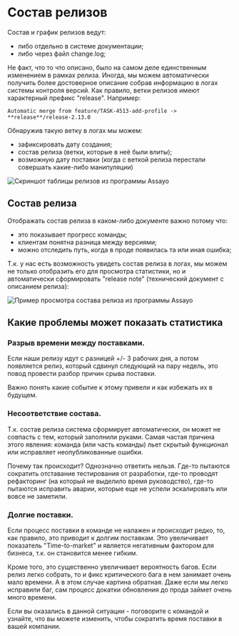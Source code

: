 [title]:# "Автоматический changelog"
[short]:# "Собираем состав и график релизов из git log"
[long]:# "Собираем фактический состав и график релизов из git log"
[tags]:# "git, bitbucket, gitlab, log, stat, statistic, гит, лог, статистика, анализ, релиз, состав, changelog, release, график, поставка"
[recommendations]:# "task_list, recommendations"
[youtube]:# "mqfu-ea3jao"

# Состав релизов

Состав и график релизов ведут:
- либо отдельно в системе документации;
- либо через файл change.log;

Не факт, что то что описано, было на самом деле единственным изменением в рамках релиза. Иногда, мы можем автоматически получить более достоверное описание собрав информацию в логах системы контроля версий. Как правило, ветки релизов имеют характерный префикс "release". Например:

```
Automatic merge from feature/TASK-4513-add-profile -> **release**/release-2.13.0
```

Обнаружив такую ветку в логах мы можем:

- зафиксировать дату создания;
- состав релиза (ветки, которые в неё были влиты);
- возможную дату поставки (когда с веткой релиза перестали совершать какие-либо манипуляции)

<img src="../../../assets/images/assayo/team_release.png" title="Скриншот таблицы релизов из программы Assayo" />

## Состав релиза

Отображать состав релиза в каком-либо документе важно потому что:

- это показывает прогресс команды;
- клиентам понятна разница между версиями;
- можно отследить путь, когда в проде появилась та или иная ошибка;

Т.к. у нас есть возможность увидеть состав релиза в логах, мы можем не только отобразить его для просмотра статистики, но и автоматически сформировать "release note" (технический документ с описанием релиза):

<img src="../../../assets/images/assayo/team_release_2.png" title="Пример просмотра состава релиза из программы Assayo" />

## Какие проблемы может показать статистика

### Разрыв времени между поставками.

Если наши релизу идут с разницей +/- 3 рабочих дня, а потом появляется релиз, который сдвинул следующий на пару недель, это повод провести разбор причин срыва поставки.

Важно понять какие событие к этому привели и как избежать их в будущем.

### Несоответствие состава.

Т.к. состав релиза система сформирует автоматически, он может не совпасть с тем, который заполнили руками. Самая частая причина этого явления: команда (или часть команды) льет скрытый функционал или исправляет неопубликованные ошибки.

Почему так происходит? Однозначно ответить нельзя. Где-то пытаются сократить отставание тестирования от разработки, где-то проводят рефакторинг (на который не выделило время руководство), где-то пытаются исправить аварии, которые еще не успели эскалировать или вовсе не заметили.

### Долгие поставки.

Если процесс поставки в команде не налажен и происходит редко, то, как правило, это приводит к долгим поставкам. Это увеличивает показатель "Time-to-market" и является негативным фактором для бизнеса, т.к. он становится менее гибким.

Кроме того, это существенно увеличивает вероятность багов. Если релиз легко собрать, то и фикс критического бага в нем занимает очень мало времени. А в этом случае картина обратная. Даже если мы легко исправили баг, сам процесс докатки обновления до прода займет очень много времени.

Если вы оказались в данной ситуации - поговорите с командой и узнайте, что вы можете изменить, чтобы сократить время поставки в вашей компании.
